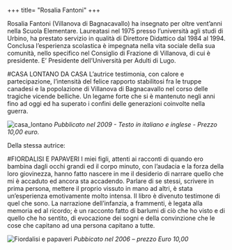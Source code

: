 +++
title= "Rosalia Fantoni"
+++

Rosalia Fantoni (Villanova di Bagnacavallo) ha insegnato per oltre vent’anni nella Scuola Elementare. Laureatasi nel 1975 presso l’università agli studi di Urbino, ha prestato servizio in qualità di Direttore Didattico dal 1984 al 1994. Conclusa l’esperienza scolastica è impegnata nella vita sociale della sua comunità, nello specifico nel Consiglio di Frazione di Villanova, di cui è presidente. E’ Presidente dell’Università per Adulti di Lugo.

#CASA LONTANO DA CASA
L’autrice testimonia, con calore e partecipazione, l’intensità del felice rapporto stabilitosi fra le truppe canadesi e la popolazione di Villanova di Bagnacavallo nel corso delle tragiche vicende belliche. Un legame forte che si è mantenuto negli anni fino ad oggi ed ha superato i confini delle generazioni coinvolte nella guerra.

![casa_lontano](/images/files/casa_lontano.jpg)
*Pubblicato nel 2009 - Testo in italiano e inglese - Prezzo 10,00 euro.*

Della stessa autrice:

#FIORDALISI E PAPAVERI
I miei figli, attenti ai racconti di quando ero bambina dagli occhi grandi ed il corpo minuto, con l’audacia e la forza della loro giovinezza, hanno fatto nascere in me il desiderio di narrare quello che mi è accaduto ed ancora sta accadendo. Parlare di se stessi, scrivere in prima persona, mettere il proprio vissuto in mano ad altri, è stata un’esperienza emotivamente molto intensa.
Il libro è divenuto testimone di quel che sono. La narrazione dell’infanzia, a frammenti, è legata alla memoria ed al ricordo; è un racconto fatto di barlumi di ciò che ho visto e di quello che ho sentito, di evocazione dei sogni e della convinzione che le cose che capitano ad una persona capitano a tutte.

![Fiordalisi e papaveri](/images/files/Fiordalisi.JPG)
*Pubbicato nel 2006 – prezzo Euro 10,00*

